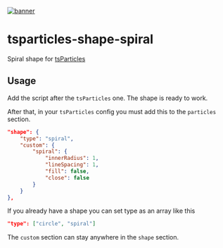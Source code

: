 [![banner](https://cdn.matteobruni.it/images/particles/banner2.png)](https://particles.js.org)

# tsparticles-shape-spiral

Spiral shape for [tsParticles](https://github.com/matteobruni/tsparticles)

## Usage

Add the script after the `tsParticles` one. The shape is ready to work.

After that, in your `tsParticles` config you must add this to the `particles` section.

```json
"shape": {
    "type": "spiral",
    "custom": {
        "spiral": {
            "innerRadius": 1,
            "lineSpacing": 1,
            "fill": false,
            "close": false
        }
    }
},
```

If you already have a shape you can set type as an array like this

```json
"type": ["circle", "spiral"]
```

The `custom` section can stay anywhere in the `shape` section.
